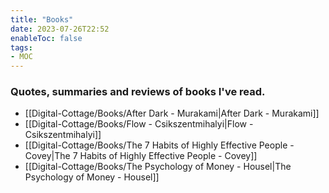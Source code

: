 ```yaml
---
title: "Books"
date: 2023-07-26T22:52
enableToc: false
tags:
- MOC
---
```

### Quotes, summaries and reviews of books I've read. 


- [[Digital-Cottage/Books/After Dark - Murakami|After Dark - Murakami]]
- [[Digital-Cottage/Books/Flow - Csikszentmihalyi|Flow - Csikszentmihalyi]]
- [[Digital-Cottage/Books/The 7 Habits of Highly Effective People - Covey|The 7 Habits of Highly Effective People - Covey]]
- [[Digital-Cottage/Books/The Psychology of Money - Housel|The Psychology of Money - Housel]]


